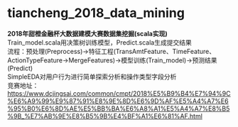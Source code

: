 # tiancheng_2018_data_mining
**2018年甜橙金融杯大数据建模大赛数据集挖掘(scala实现)**<br>
Train_model.scala用决策树训练模型，Predict.scala生成提交结果<br>
流程：预处理(Preprocess)->特征工程(TransAmtFeature、TimeFeature、ActionTypeFeature->MergeFeatures)->模型训练(Train_model)->预测结果(Predict)<br>
SimpleEDA对用户行为进行简单探索分析和操作类型字段分析<br>
竞赛地址：<a href="https://www.dcjingsai.com/common/cmpt/2018%E5%B9%B4%E7%94%9C%E6%A9%99%E9%87%91%E8%9E%8D%E6%9D%AF%E5%A4%A7%E6%95%B0%E6%8D%AE%E5%BB%BA%E6%A8%A1%E5%A4%A7%E8%B5%9B_%E8%B5%9B%E4%BD%93%E4%B8%8E%E6%95%B0%E6%8D%AE.html">
https://www.dcjingsai.com/common/cmpt/2018%E5%B9%B4%E7%94%9C%E6%A9%99%E9%87%91%E8%9E%8D%E6%9D%AF%E5%A4%A7%E6%95%B0%E6%8D%AE%E5%BB%BA%E6%A8%A1%E5%A4%A7%E8%B5%9B_%E7%AB%9E%E8%B5%9B%E4%BF%A1%E6%81%AF.html
</a>
